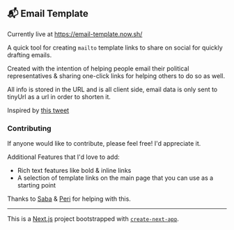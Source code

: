 ## 📬  **Email Template**

Currently live at https://email-template.now.sh/

A quick tool for creating `mailto` template links to share on social for quickly drafting emails.

Created with the intention of helping people email their political representatives & sharing one-click links for helping others to do so as well.

All info is stored in the URL and is all client side, email data is only sent to tinyUrl as a url in order to shorten it.

Inspired by [this tweet](https://twitter.com/babybirdrobbins/status/1268563584147054599)


### Contributing

If anyone would like to contribute, please feel free! I'd appreciate it. 

Additional Features that I'd love to add:
- Rich text features like bold & inline links
- A selection of template links on the main page that you can use as a starting point

Thanks to [Saba](https://twitter.com/SabaSob) & [Peri](https://twitter.com/perilanglois) for helping with this.

---

This is a [Next.js](https://nextjs.org/) project bootstrapped with [`create-next-app`](https://github.com/vercel/next.js/tree/canary/packages/create-next-app).
